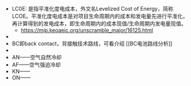 - LC0E: 是指平准化度电成本，外文名Levelized Cost of Energy，简称LCOE。平准化度电成本是对项目生命周期内的成本和发电量先进行平准化，再计算得到的发电成本，即生命周期内的成本现值/生命周期内发电量现值。
	- https://mip.keoaeic.org/unscramble_major/16125.html
-
- BC即back contact，背接触技术路线，可看介绍 [[BC电池路线分析]]
-
- AN——空气自然冷却
- AF——空气强迫冷却
- KN——
- ON——
